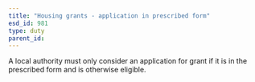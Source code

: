 ```yaml
---
title: "Housing grants - application in prescribed form"
esd_id: 981
type: duty
parent_id:  
---
```


A local authority must only consider an application for grant if it is in the prescribed form and is otherwise eligible.

